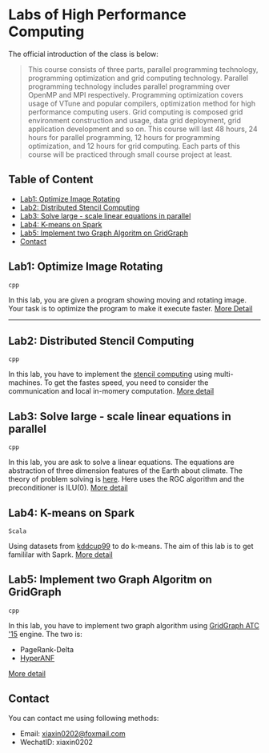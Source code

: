 # Labs of High Performance Computing

The official introduction of the class is below:

>This course consists of three parts, parallel programming technology, programming optimization and grid computing technology. Parallel programming technology includes parallel programming over OpenMP and MPI respectively. Programming optimization covers usage of VTune and popular compilers, optimization method for high performance computing users. Grid computing is composed grid environment construction and usage, data grid deployment, grid application development and so on. This course will last 48 hours, 24 hours for parallel programming, 12 hours for programming optimization, and 12 hours for grid computing. Each parts of this course will be practiced through small course project at least.

## Table of Content

- [Lab1: Optimize Image Rotating](#lab1)
- [Lab2: Distributed Stencil Computing](#lab2)
- [Lab3: Solve large - scale linear equations in parallel](#lab3)
- [Lab4: K-means on Spark](#lab4)
- [Lab5: Implement two Graph Algoritm on GridGraph](#lab4)
- [Contact](#contact)

## <a name="lab1"></a>Lab1: Optimize Image Rotating
`cpp`  

In this lab, you are given a program showing moving and rotating image. Your task is to optimize the program to make it execute faster. [More Detail](https://github.com/Foristkirito/hpc_lab/tree/master/lab_1)

---

## <a name="lab2"></a>Lab2: Distributed Stencil Computing
`cpp`  

In this lab, you have to implement the [stencil computing](https://en.wikipedia.org/wiki/Stencil_code) using multi-machines. To get the fastes speed, you need to consider the communication and local in-momery computation. [More detail](https://github.com/Foristkirito/hpc_lab/tree/distributed/lab_2)

## <a name="lab3"></a>Lab3: Solve large - scale linear equations in parallel
`cpp`  

In this lab, you are ask to solve a linear equations. The equations are abstraction of three dimension features of the Earth about climate. The theory of problem solving is [here](http://www.netlib.org/templates/templates.pdf). Here uses the RGC algorithm and the preconditioner is ILU(0). [More detail](https://github.com/Foristkirito/hpc_lab/tree/distributed/lab_3)

## <a name="lab4"></a>Lab4: K-means on Spark
`Scala`

Using datasets from [kddcup99](http://kdd.ics.uci.edu/databases/kddcup99/kddcup99.html) to do k-means. The aim of this lab is to get famililar with Saprk. [More detail](https://github.com/Foristkirito/hpc_lab/tree/distributed/lab_4)

## <a name="lab5"></a>Lab5: Implement two Graph Algoritm on GridGraph
`cpp`

In this lab, you have to implement two graph algorithm using [GridGraph ATC '15](https://www.usenix.org/system/files/conference/atc15/atc15-paper-zhu.pdf) engine. The two is:

- PageRank-Delta
- [HyperANF](http://dl.acm.org/citation.cfm?id=1963493)

[More detail]()


## <a name="contact"></a> Contact

You can contact me using following methods:
- Email: xiaxin0202@foxmail.com
- WechatID: xiaxin0202
